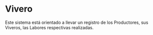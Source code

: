 # Vivero
Este sistema está orientado a llevar un registro de los Productores, sus Viveros, las Labores respectivas realizadas.
